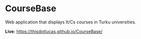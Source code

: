 # CourseBase
Web application that displays It/Cs courses in Turku universities.

<b>Live:</b> <a>https://thisdotlucas.github.io/CourseBase/</a>
